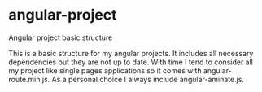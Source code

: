# angular-project
Angular project basic structure

This is a basic structure for my angular projects. 
It includes all necessary dependencies but they are not up to date. 
With time I tend to consider all my project like single pages applications so it comes with angular-route.min.js.
As a personal choice I always include angular-aminate.js.
